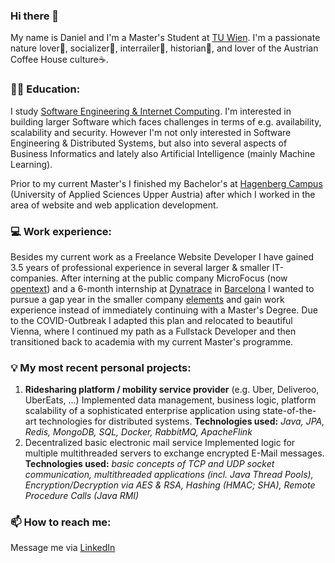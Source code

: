 ### Hi there 👋

<!--
**danielpuehringer/danielpuehringer** is a ✨ _special_ ✨ repository because its `README.md` (this file) appears on your GitHub profile.

Here are some ideas to get you started:

- 🔭 I’m currently working on ...
- 🌱 I’m currently learning ...
- 👯 I’m looking to collaborate on ...
- 🤔 I’m looking for help with ...
- 💬 Ask me about ...
- 📫 How to reach me: ...
- 😄 Pronouns: ...
- ⚡ Fun fact: ...
great template: https://raw.githubusercontent.com/jetzlstorfer/jetzlstorfer/main/README.md
-->

My name is Daniel and I'm a Master's Student at [TU Wien](https://informatics.tuwien.ac.at/facts-and-figures/). I'm a passionate nature lover🌳, socializer🥳, interrailer🚄, historian📔, and lover of the Austrian Coffee House culture☕.

### 👨‍💻 Education:
I study [Software Engineering & Internet Computing](https://informatics.tuwien.ac.at/master/software-engineering-and-internet-computing/). I'm interested in building larger Software which faces challenges in terms of e.g. availability, scalability and security. However I'm not only interested in Software Engineering & Distributed Systems, but also into several aspects of Business Informatics and lately also Artificial Intelligence (mainly Machine Learning).

Prior to my current Master's I finished my Bachelor's at [Hagenberg Campus](https://www.youtube.com/watch?v=m5AcemGh4fM&ab_channel=FHO%C3%96Hagenberg) (University of Applied Sciences Upper Austria) after which I worked in the area of website and web application development.

### 💻 Work experience: 
Besides my current work as a Freelance Website Developer I have gained 3.5 years of professional experience in several larger & smaller IT-companies.
After interning at the public company MicroFocus (now [opentext](https://www.microfocus.com/de-de/home)) and a 6-month internship at [Dynatrace](https://www.dynatrace.com/) in [Barcelona](https://www.youtube.com/watch?v=ZNBd68OeynE&t=48s&ab_channel=DynatraceLife) I wanted to pursue a gap year in the smaller company [elements](https://www.elements.at/de) and gain work experience instead of immediately continuing with a Master's Degree.
Due to the COVID-Outbreak I adapted this plan and relocated to beautiful Vienna, where I continued my path as a Fullstack Developer and then transitioned back to academia with my current Master's programme.

### 💡 My most recent personal projects: 
1. **Ridesharing platform / mobility service provider** (e.g. Uber, Deliveroo, UberEats, ...)
Implemented data management, business logic, platform scalability of a sophisticated enterprise application using state-of-the-art technologies for distributed systems.
**Technologies used:** _Java, JPA, Redis, MongoDB, SQL, Docker, RabbitMQ, ApacheFlink_
3. Decentralized basic electronic mail service
Implemented logic for multiple multithreaded servers to exchange encrypted E-Mail messages.
**Technologies used:** _basic concepts of TCP and UDP socket communication, multithreaded applications (incl. Java Thread Pools), Encryption/Decryption via AES & RSA, Hashing (HMAC; SHA), Remote Procedure Calls (Java RMI)_

### 📫 How to reach me:
Message me via [LinkedIn](https://www.linkedin.com/in/daniel-puehringer0456/)

